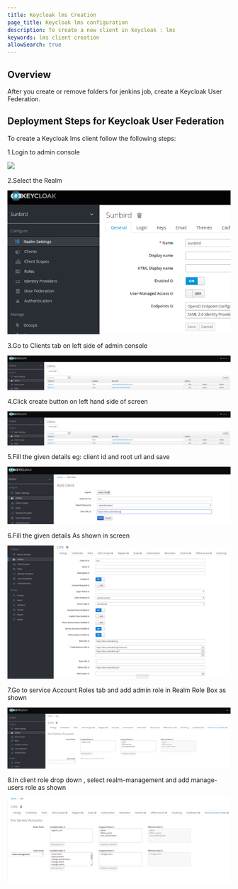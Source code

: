 ```yaml
---
title: Keycloak lms Creation
page_title: Keycloak lms configuration
description: To create a new client in keycloak : lms
keywords: lms client creation
allowSearch: true
--- 
```


## Overview

After you create or remove folders for jenkins job, create a Keycloak User Federation.
 

## Deployment Steps for Keycloak User Federation

To create a Keycloak lms client follow the following steps:

1.Login to admin console

<img src='developer-docs/server-installation/images/keycloak_login_.png'>

2.Select the Realm

<img src='developer-docs/server-installation/images/keycloak_realm_setting.png'>

3.Go to Clients tab on left side of admin console 

<img src='developer-docs/server-installation/images/keycloak_admin_console.png'>

4.Click create button on left hand side of screen

<img src='developer-docs/server-installation/images/keycloak_admin_console.png'>

5.Fill the given details eg: client id and root url and save

<img src='developer-docs/server-installation/images/keycloak_client_create.png'>

6.Fill the given details As shown in screen

<img src='developer-docs/server-installation/images/keycloak_lms_setting.png'>

7.Go to service Account Roles tab  and add admin role in Realm Role Box as shown 

<img src='developer-docs/server-installation/images/keycloak_role_setting.png'>

8.In client role drop down , select realm-management and add manage-users role as shown

<img src='developer-docs/server-installation/images/keycloak_manage-users_setting.png'>
